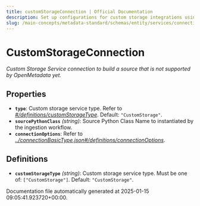 ```yaml
---
title: customStorageConnection | Official Documentation
description: Set up configurations for custom storage integrations using this schema to ingest and manage metadata from external storage.
slug: /main-concepts/metadata-standard/schemas/entity/services/connections/storage/customstorageconnection
---
```


# CustomStorageConnection

*Custom Storage Service connection to build a source that is not supported by OpenMetadata yet.*

## Properties

- **`type`**: Custom storage service type. Refer to *[#/definitions/customStorageType](#definitions/customStorageType)*. Default: `"CustomStorage"`.
- **`sourcePythonClass`** *(string)*: Source Python Class Name to instantiated by the ingestion workflow.
- **`connectionOptions`**: Refer to *[../connectionBasicType.json#/definitions/connectionOptions](#/connectionBasicType.json#/definitions/connectionOptions)*.
## Definitions

- **`customStorageType`** *(string)*: Custom storage service type. Must be one of: `["CustomStorage"]`. Default: `"CustomStorage"`.


Documentation file automatically generated at 2025-01-15 09:05:41.923720+00:00.
